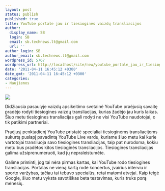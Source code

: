 ```yaml
---
layout: post
status: publish
published: true
title: YouTube portale jau ir tiesioginės vaizdų transliacijos
author:
  display_name: SB
  login: SB
  email: sb.technews.lt@gmail.com
  url: ''
author_login: SB
author_email: sb.technews.lt@gmail.com
wordpress_id: 5767
wordpress_url: http://localhost/site/new/youtube_portale_jau_ir_tiesiogines_vaizdu_transliacijos/
date: '2011-04-11 16:45:12 +0300'
date_gmt: '2011-04-11 16:45:12 +0300'
categories:
- Naujienos
---
```

<div class="imgright"><img src="http://technews.lt/upload/youtube.jpg"  /></div>
<p>Didžiausia pasaulyje vaizdų apsikeitimo svetainė YouTube praėjusią savaitę pradėjo rodyti tiesiogines vaizdų transliacijas, kurias žadėjo jau kuris laikas. Šiuo metu tiesiogines transliacijas gali rodyti ne visi YouTube naudotojai, o tik patikimi partneriai.</p>
<p>Praėjusį penktadienį YouTube pristatė specialiai tiesioginėms transliacijoms sukurtą puslapį pavadintą YouTube Live vardu, kuriame šiuo metu kai kurie vartotojai transliuoja savo tiesiogines transliacijas, taip pat nurodoma, kokiu metu bus pradėtos kitos tiesioginės transliacijos. Tiesiogines transliacijas galima užsiprenumeruoti, kad jų nepraleistumėte.</p>
<p>Galime priminti, jog tai nėra pirmas kartas, kai YouTube rodo tiesiogines transliacijas. Portalas ne vieną kartą rodė koncertus, įvairius interviu ir sporto varžybas, tačiau tai tebuvo specialūs, retai matomi atvejai. Kaip teigė Google, šiuo metu vyksta savotiškas beta testavimas, kuris truks porą mėnesių.<br /></p>
